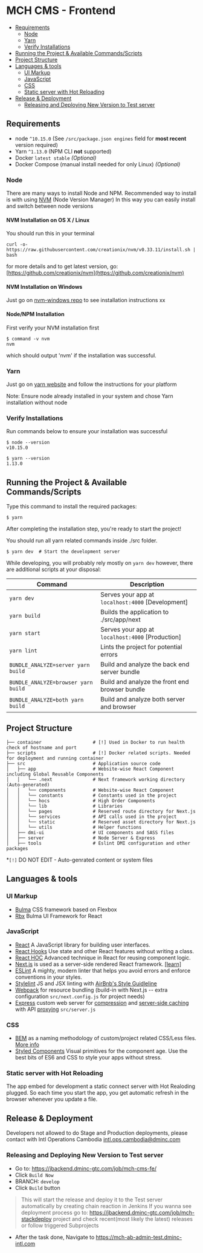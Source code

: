 # MCH CMS - Frontend

- [Requirements](#requirements)
    - [Node](#node)
    - [Yarn](#yarn)
    - [Verify Installations](#verify-installations)
- [Running the Project & Available Commands/Scripts](#running-the-project--available-commandsscripts)
- [Project Structure](#project-structure)
- [Languages & tools](#languages--tools)
    - [UI Markup](#ui-markup)
    - [JavaScript](#javascript)
    - [CSS](#css)
    - [Static server with Hot Reloading](#static-server-with-hot-reloading)
- [Release & Deployment](#release--deployment)
    - [Releasing and Deploying New Version to Test server](#releasing-and-deploying-new-version-to-test-server)


## Requirements
* node `^10.15.0` (See `/src/package.json engines` field for **most recent** version required)
* Yarn `^1.13.0` (NPM CLI **not** supported)
* Docker `latest stable` *(Optional)*
* Docker Compose (manual install needed for only Linux) *(Optional)*


### Node

There are many ways to install Node and NPM. Recommended way to install is with using [NVM](https://github.com/creationix/nvm) (Node Version Manager) In this way you can easily install and switch between node versions


#### NVM Installation on OS X / Linux

You should run this in your terminal

    curl -o- https://raw.githubusercontent.com/creationix/nvm/v0.33.11/install.sh | bash

for more details and to get latest version, go: [https://github.com/creationix/nvm](https://github.com/creationix/nvm)


#### NVM Installation on Windows

Just go on [nvm-windows repo](https://github.com/coreybutler/nvm-windows) to see installation instructions
xx


#### Node/NPM Installation

First verify your NVM installation first

    $ command -v nvm
    nvm

which should output 'nvm' if the installation was successful.


### Yarn

Just go on [yarn website](https://yarnpkg.com/en/docs/install) and follow the instructions for your platform

Note: Ensure node already installed in your system and chose Yarn installation without node


### Verify Installations

Run commands below to ensure your installation was successful

    $ node --version
    v10.15.0

    $ yarn --version
    1.13.0


## Running the Project & Available Commands/Scripts

Type this command to install the required packages:

    $ yarn

After completing the installation step, you're ready to start the project!

You should run all yarn related commands inside ./src folder.

    $ yarn dev  # Start the development server

While developing, you will probably rely mostly on `yarn dev` however, there are additional scripts at your disposal:

|Command    |Description|
|-------------------|-----------|
|`yarn dev`              |Serves your app at `localhost:4000` [Development]|
|`yarn build`            |Builds the application to ./src/app/next|
|`yarn start`            |Serves your app at `localhost:4000` [Production]|
|`yarn lint`             |Lints the project for potential errors|
|`BUNDLE_ANALYZE=server yarn build` | Build and analyze the back end server bundle|
|`BUNDLE_ANALYZE=browser yarn build` | Build and analyze the front end browser bundle|
|`BUNDLE_ANALYZE=both yarn build` | Build and analyze both server and browser|

## Project Structure


```
├── container                   # [!] Used in Docker to run health check of hostname and port
├── scripts                     # [!] Docker related scripts. Needed for deployment and running container
├── src                         # Application source code
│   ├── app                     # Website-wise React Component including Global Reusable Components
│   │   └── .next               # Next framework working directory (Auto-generated)
│   │   └── components          # Website-wise React Component
│   │   └── constants           # Constants used in the project
│   │   └── hocs                # High Order Components
│   │   └── lib                 # Libraries
│   │   └── pages               # Reserved route directory for Next.js
│   │   └── services            # API calls used in the project
│   │   └── static              # Reserved asset directory for Next.js
│   │   └── utils               # Helper functions
│   ├── dmi-ui                  # UI components and SASS files
│   ├── server                  # Node Server & Express
│   ├── tools                   # Eslint DMI configuration and other packages

```
*`[!]` DO NOT EDIT - Auto-genrated content or system files

## Languages & tools

### UI Markup

- [Bulma](https://bulma.io/) CSS framework based on Flexbox
- [Rbx](https://dfee.github.io/rbx/) Bulma UI Framework for React

### JavaScript

- [React](http://facebook.github.io/react) A JavaScript library for building user interfaces.
- [React Hooks](https://reactjs.org/docs/hooks-intro.html) Use state and other React features without writing a class.
- [React HOC](https://reactjs.org/docs/higher-order-components.html) Advanced technique in React for reusing component logic.
- [Next.js](https://github.com/zeit/next.js/) is used as a server-side rendered React framework. [[learn]](https://learnnextjs.com/)
- [ESLint](https://eslint.org/) A mighty, modern linter that helps you avoid errors and enforce conventions in your styles.
- [Stylelint](https://stylelint.io/) JS and JSX linting with [AirBnb's Style Guidleline](https://github.com/airbnb/javascript)
- [Webpack](https://webpack.js.org/) for resource bundling (build-in with Next.js -- extra configuration `src/next.config.js` for project needs)
- [Express](https://expressjs.com) custom web server for [compression](https://github.com/expressjs/compression) and [server-side caching](https://www.npmjs.com/package/lru-cache) with API [proxying](https://www.npmjs.com/package/http-proxy-middleware) `src/server.js`

### CSS

- [BEM](https://csswizardry.com/2013/01/mindbemding-getting-your-head-round-bem-syntax/) as a naming methodology of custom/project related CSS/Less files. [More info](https://en.bem.info/)
- [Styled Components](https://www.styled-components.com/) Visual primitives for the component age. Use the best bits of ES6 and CSS to style your apps without stress.

### Static server with Hot Reloading

The app embed for development a static connect server with Hot Realoding plugged.
So each time you start the app, you get automatic refresh in the browser whenever you update a file.

## Release & Deployment

Developers not allowed to do Stage and Production deployments, please contact with Intl Operations Cambodia <intl.ops.cambodia@dminc.com>

### Releasing and Deploying New Version to Test server

- Go to: <https://jbackend.dminc-gtc.com/job/mch-cms-fe/>
- Click `Build Now`
- BRANCH: `develop`
- Click `Build` button
> This will start the release and deploy it to the Test server automatically by creating chain reaction in Jenkins
> If you wanna see deployment process go to: https://jbackend.dminc-gtc.com/job/mch-stackdeploy project and check recent(most likely the latest) releases or follow triggered Subprojects
- After the task done, Navigate to <https://mch-ab-admin-test.dminc-intl.com>
